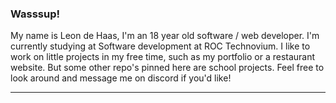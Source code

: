 ### Wasssup!

My name is Leon de Haas, I'm an 18 year old software / web developer. I'm currently studying at Software development at ROC Technovium. I like to work on little projects in my free time, such as my portfolio or a restaurant website. But some other repo's pinned here are school projects. Feel free to look around and message me on discord if you'd like!
_________________________________________________________________________________________________________________________________________________________________________
